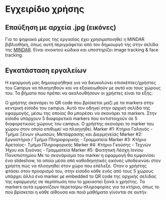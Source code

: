 # Εγχειρίδιο χρήσης
## Επαύξηση με αρχεία .jpg (εικόνες)

Για το ψηφιακό μέρος της εργασίας έχει χρησιμοποιηθεί η MINDAR βιβλιοθήκη, όπως αυτή περιγράφεται από τον δημιουργό της στην σελίδα της [MINDAR](https://hiukim.github.io/mind-ar-js-doc/). Είναι ανοικτού κώδικα και υποστηρίζει image tracking & face tracking.

## Εγκατάσταση εργαλείων


 

Η εφαρμογή μας δημιουργήθηκε για να διευκολύνει επισκέπτες/χρήστες του Campus να πλοηγηθούν και να εξοικειωθούν με αυτό και τους χώρους του. Τα βήματα που πρέπει να ακολουθήσουν οι χρήστες είναι τα εξής:

Ο χρήστης σκανάρει το QR code που βρίσκεται μαζί με τα markers στην κεντρική είσοδο του campus. Αυτό τον οδηγεί στην αρχική σελίδα της εφαρμογής, μέσω της οποίας θα μπορέσει να σκανάρει τα markers.
Στην είσοδο υπάρχουν 5 διαφορετικά markers που αντιστοιχούν σε 5 διαφορετικούς χώρους του campus. Ο χρήστης σκανάρει το marker του χώρου στον οποίο επιθυμεί να πλοηγηθεί.
Marker #1: Κτήριο Γαληνός - Τμήμα Ξένων γλωσσών, Μετάφρασης και Διερμηνείας
Marker #2: Εργαστήρια / Τμήμα Πληροφορικής - Γραμματεία
Marker #3: Κτήριο Αρεταίος- Τμήμα Πληροφορικής
Marker #4: Κτήριο Γκούσης - Τεχνών Ήχου και Εικόνας - Γραμματεία
Marker #5: Φοιτητική Λέσχη Ιονίου Πανεπιστημίου
Με το σκανάρισμα του marker η εφαρμογή θα εμφανίσει ένα slideshow, το οποίο μέσα από καθοδηγητικές εικόνες υποδεικνύει στον χρήστη πώς να πλοηγηθεί στον χώρο που επέλεξε.
Όταν ο χρήστης φτάσει στον προορισμό του, στην είσοδο κάθε ενός από τους 5 χώρους υπάρχει άλλο ένα marker με embedded το QR code της αρχικής σελίδας της εφαρμογής σε περίπτωση που το χρειαστεί ξανά ο χρήστης. Τα markers αυτά εμφανίζουν περεταίρω πληροφορίες για τα κτήρια, όπως το πού βρίσκεται η κάθε αίθουσα και ποιά μαθήματα γίνονται σε αυτήν.
